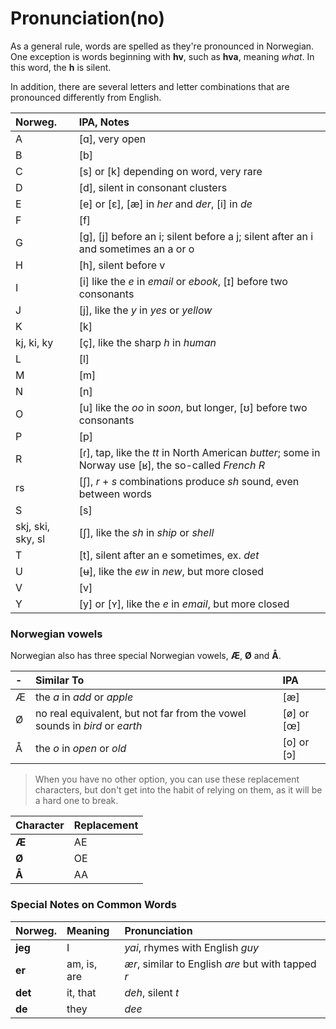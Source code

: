 # Pronunciation\(no\)

As a general rule, words are spelled as they're pronounced in Norwegian. One exception is words beginning with **hv**, such as **hva**, meaning _what_. In this word, the **h** is silent.

In addition, there are several letters and letter combinations that are pronounced differently from English.

| Norweg.           | IPA, Notes                                                   |
| :---------------- | :----------------------------------------------------------- |
| A                 | \[ɑ\], very open                                             |
| B                 | \[b\]                                                        |
| C                 | \[s\] or \[k\] depending on word, very rare                  |
| D                 | \[d\], silent in consonant clusters                          |
| E                 | \[e\] or \[ɛ\], \[æ\] in _her_ and _der_, \[i\] in _de_      |
| F                 | \[f\]                                                        |
| G                 | \[g\], \[j\] before an i; silent before a j; silent after an i and sometimes an a or o |
| H                 | \[h\], silent before v                                       |
| I                 | \[i\] like the _e_ in _email_ or _ebook_, \[ɪ\] before two consonants |
| J                 | \[j\], like the _y_ in _yes_ or _yellow_                     |
| K                 | \[k\]                                                        |
| kj, ki, ky        | \[ç\], like the sharp _h_ in _human_                         |
| L                 | \[l\]                                                        |
| M                 | \[m\]                                                        |
| N                 | \[n\]                                                        |
| O                 | \[u\] like the _oo_ in _soon_, but longer, \[ʊ\] before two consonants |
| P                 | \[p\]                                                        |
| R                 | \[ɾ\], tap, like the _tt_ in North American _butter_; some in Norway use \[ʁ\], the so-called _French R_ |
| rs                | \[ʃ\], _r_ + _s_ combinations produce _sh_ sound, even between words |
| S                 | \[s\]                                                        |
| skj, ski, sky, sl | \[ʃ\], like the _sh_ in _ship_ or _shell_                    |
| T                 | \[t\], silent after an e sometimes, ex. _det_                |
| U                 | \[ʉ\], like the _ew_ in _new_, but more closed               |
| V                 | \[v\]                                                        |
| Y                 | \[y\] or \[ʏ\], like the _e_ in _email_, but more closed     |

### Norwegian vowels

Norwegian also has three special Norwegian vowels, **Æ**, **Ø** and **Å**.

| -    | Similar To                                                   | IPA            |
| :--- | :----------------------------------------------------------- | :------------- |
| Æ    | the _a_ in _add_ or _apple_                                  | \[æ\]          |
| Ø    | no real equivalent, but not far from the vowel sounds in _bird_ or _earth_ | \[ø\] or \[œ\] |
| Å    | the _o_ in _open_ or _old_                                   | \[o\] or \[ɔ\] |

> When you have no other option, you can use these replacement characters, but don't get into the habit of relying on them, as it will be a hard one to break.

| Character | Replacement |
| :-------- | :---------- |
| **Æ**     | AE          |
| **Ø**     | OE          |
| **Å**     | AA          |

### Special Notes on Common Words

| Norweg. | Meaning     | Pronunciation                                      |
| :------ | :---------- | :------------------------------------------------- |
| **jeg** | I           | _yai_, rhymes with English _guy_                   |
| **er**  | am, is, are | _ær_, similar to English _are_ but with tapped _r_ |
| **det** | it, that    | _deh_, silent _t_                                  |
| **de**  | they        | _dee_                                              |